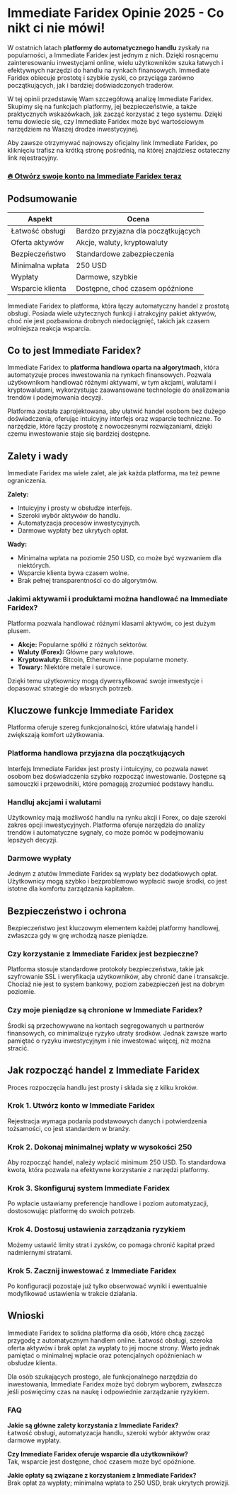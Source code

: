 # Immediate Faridex Opinie 2025 - Co nikt ci nie mówi!
 

W ostatnich latach **platformy do automatycznego handlu** zyskały na popularności, a Immediate Faridex jest jednym z nich. Dzięki rosnącemu zainteresowaniu inwestycjami online, wielu użytkowników szuka łatwych i efektywnych narzędzi do handlu na rynkach finansowych. Immediate Faridex obiecuje prostotę i szybkie zyski, co przyciąga zarówno początkujących, jak i bardziej doświadczonych traderów.

W tej opinii przedstawię Wam szczegółową analizę Immediate Faridex. Skupimy się na funkcjach platformy, jej bezpieczeństwie, a także praktycznych wskazówkach, jak zacząć korzystać z tego systemu. Dzięki temu dowiecie się, czy Immediate Faridex może być wartościowym narzędziem na Waszej drodze inwestycyjnej.

Aby zawsze otrzymywać najnowszy oficjalny link Immediate Faridex, po kliknięciu trafisz na krótką stronę pośrednią, na której znajdziesz ostateczny link rejestracyjny.

### [🔥 Otwórz swoje konto na Immediate Faridex teraz](https://github.com/WilliamSherman7073/jumpserver/blob/dev/436pl.md)
## Podsumowanie

| Aspekt                 | Ocena                               |
|------------------------|-----------------------------------|
| Łatwość obsługi        | Bardzo przyjazna dla początkujących |
| Oferta aktywów         | Akcje, waluty, kryptowaluty       |
| Bezpieczeństwo         | Standardowe zabezpieczenia         |
| Minimalna wpłata       | 250 USD                           |
| Wypłaty                | Darmowe, szybkie                   |
| Wsparcie klienta       | Dostępne, choć czasem opóźnione   |

Immediate Faridex to platforma, która łączy automatyczny handel z prostotą obsługi. Posiada wiele użytecznych funkcji i atrakcyjny pakiet aktywów, choć nie jest pozbawiona drobnych niedociągnięć, takich jak czasem wolniejsza reakcja wsparcia.

## Co to jest Immediate Faridex?

Immediate Faridex to **platforma handlowa oparta na algorytmach**, która automatyzuje proces inwestowania na rynkach finansowych. Pozwala użytkownikom handlować różnymi aktywami, w tym akcjami, walutami i kryptowalutami, wykorzystując zaawansowane technologie do analizowania trendów i podejmowania decyzji.

Platforma została zaprojektowana, aby ułatwić handel osobom bez dużego doświadczenia, oferując intuicyjny interfejs oraz wsparcie techniczne. To narzędzie, które łączy prostotę z nowoczesnymi rozwiązaniami, dzięki czemu inwestowanie staje się bardziej dostępne.

## Zalety i wady

Immediate Faridex ma wiele zalet, ale jak każda platforma, ma też pewne ograniczenia.

**Zalety:**
- Intuicyjny i prosty w obsłudze interfejs.
- Szeroki wybór aktywów do handlu.
- Automatyzacja procesów inwestycyjnych.
- Darmowe wypłaty bez ukrytych opłat.

**Wady:**
- Minimalna wpłata na poziomie 250 USD, co może być wyzwaniem dla niektórych.
- Wsparcie klienta bywa czasem wolne.
- Brak pełnej transparentności co do algorytmów.

### Jakimi aktywami i produktami można handlować na Immediate Faridex?

Platforma pozwala handlować różnymi klasami aktywów, co jest dużym plusem.

- **Akcje:** Popularne spółki z różnych sektorów.
- **Waluty (Forex):** Główne pary walutowe.
- **Kryptowaluty:** Bitcoin, Ethereum i inne popularne monety.
- **Towary:** Niektóre metale i surowce.

Dzięki temu użytkownicy mogą dywersyfikować swoje inwestycje i dopasować strategie do własnych potrzeb.

## Kluczowe funkcje Immediate Faridex

Platforma oferuje szereg funkcjonalności, które ułatwiają handel i zwiększają komfort użytkowania.

### Platforma handlowa przyjazna dla początkujących

Interfejs Immediate Faridex jest prosty i intuicyjny, co pozwala nawet osobom bez doświadczenia szybko rozpocząć inwestowanie. Dostępne są samouczki i przewodniki, które pomagają zrozumieć podstawy handlu.

### Handluj akcjami i walutami

Użytkownicy mają możliwość handlu na rynku akcji i Forex, co daje szeroki zakres opcji inwestycyjnych. Platforma oferuje narzędzia do analizy trendów i automatyczne sygnały, co może pomóc w podejmowaniu lepszych decyzji.

### Darmowe wypłaty

Jednym z atutów Immediate Faridex są wypłaty bez dodatkowych opłat. Użytkownicy mogą szybko i bezproblemowo wypłacić swoje środki, co jest istotne dla komfortu zarządzania kapitałem.

## Bezpieczeństwo i ochrona

Bezpieczeństwo jest kluczowym elementem każdej platformy handlowej, zwłaszcza gdy w grę wchodzą nasze pieniądze.

### Czy korzystanie z Immediate Faridex jest bezpieczne?

Platforma stosuje standardowe protokoły bezpieczeństwa, takie jak szyfrowanie SSL i weryfikacja użytkowników, aby chronić dane i transakcje. Chociaż nie jest to system bankowy, poziom zabezpieczeń jest na dobrym poziomie.

### Czy moje pieniądze są chronione w Immediate Faridex?

Środki są przechowywane na kontach segregowanych u partnerów finansowych, co minimalizuje ryzyko utraty środków. Jednak zawsze warto pamiętać o ryzyku inwestycyjnym i nie inwestować więcej, niż można stracić.

## Jak rozpocząć handel z Immediate Faridex

Proces rozpoczęcia handlu jest prosty i składa się z kilku kroków.

### Krok 1. Utwórz konto w Immediate Faridex

Rejestracja wymaga podania podstawowych danych i potwierdzenia tożsamości, co jest standardem w branży.

### Krok 2. Dokonaj minimalnej wpłaty w wysokości 250

Aby rozpocząć handel, należy wpłacić minimum 250 USD. To standardowa kwota, która pozwala na efektywne korzystanie z narzędzi platformy.

### Krok 3. Skonfiguruj system Immediate Faridex

Po wpłacie ustawiamy preferencje handlowe i poziom automatyzacji, dostosowując platformę do swoich potrzeb.

### Krok 4. Dostosuj ustawienia zarządzania ryzykiem

Możemy ustawić limity strat i zysków, co pomaga chronić kapitał przed nadmiernymi stratami.

### Krok 5. Zacznij inwestować z Immediate Faridex

Po konfiguracji pozostaje już tylko obserwować wyniki i ewentualnie modyfikować ustawienia w trakcie działania.

## Wnioski

Immediate Faridex to solidna platforma dla osób, które chcą zacząć przygodę z automatycznym handlem online. Łatwość obsługi, szeroka oferta aktywów i brak opłat za wypłaty to jej mocne strony. Warto jednak pamiętać o minimalnej wpłacie oraz potencjalnych opóźnieniach w obsłudze klienta.

Dla osób szukających prostego, ale funkcjonalnego narzędzia do inwestowania, Immediate Faridex może być dobrym wyborem, zwłaszcza jeśli poświęcimy czas na naukę i odpowiednie zarządzanie ryzykiem.

### FAQ

**Jakie są główne zalety korzystania z Immediate Faridex?**  
Łatwość obsługi, automatyzacja handlu, szeroki wybór aktywów oraz darmowe wypłaty.

**Czy Immediate Faridex oferuje wsparcie dla użytkowników?**  
Tak, wsparcie jest dostępne, choć czasem może być opóźnione.

**Jakie opłaty są związane z korzystaniem z Immediate Faridex?**  
Brak opłat za wypłaty; minimalna wpłata to 250 USD, brak ukrytych prowizji.